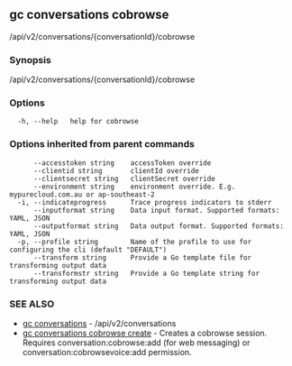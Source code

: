 ## gc conversations cobrowse

/api/v2/conversations/{conversationId}/cobrowse

### Synopsis

/api/v2/conversations/{conversationId}/cobrowse

### Options

```
  -h, --help   help for cobrowse
```

### Options inherited from parent commands

```
      --accesstoken string    accessToken override
      --clientid string       clientId override
      --clientsecret string   clientSecret override
      --environment string    environment override. E.g. mypurecloud.com.au or ap-southeast-2
  -i, --indicateprogress      Trace progress indicators to stderr
      --inputformat string    Data input format. Supported formats: YAML, JSON
      --outputformat string   Data output format. Supported formats: YAML, JSON
  -p, --profile string        Name of the profile to use for configuring the cli (default "DEFAULT")
      --transform string      Provide a Go template file for transforming output data
      --transformstr string   Provide a Go template string for transforming output data
```

### SEE ALSO

* [gc conversations](gc_conversations.html)	 - /api/v2/conversations
* [gc conversations cobrowse create](gc_conversations_cobrowse_create.html)	 - Creates a cobrowse session. Requires conversation:cobrowse:add (for web messaging) or conversation:cobrowsevoice:add permission.


